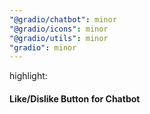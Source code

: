 ```yaml
---
"@gradio/chatbot": minor
"@gradio/icons": minor
"@gradio/utils": minor
"gradio": minor
---
```


highlight:

#### Like/Dislike Button for Chatbot
